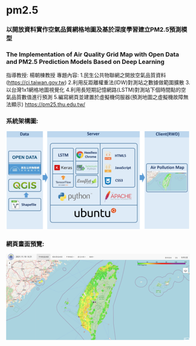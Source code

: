 # pm2.5 
### 以開放資料實作空氣品質網格地圖及基於深度學習建立PM2.5預測模型
### The Implementation of Air Quality Grid Map with Open Data and PM2.5 Prediction Models Based on Deep Learning
指導教授: 楊朝棟教授
 專題內容:
  1.民生公共物聯網之開放空氣品質資料(https://ci.taiwan.gov.tw)
  2.利用反距離權重法(IDW)對測站之數據做範圍擴散
  3.以台灣1x1網格地圖視覺化
  4.利用長短期記憶網路(LSTM)對測站下個時間點的空氣品質數值進行預測
  5.編寫網頁並建置於虛擬機伺服器(預測地圖之虛擬機故障無法顯示)
  https://pm25.thu.edu.tw/

### 系統架構圖:
<img src="https://github.com/tingyu-kuo/pm2.5/blob/main/images/arch.PNG" width="500"/><br/>

### 網頁畫面預覽:
<img src="https://github.com/tingyu-kuo/pm2.5/blob/main/images/web.PNG" width="500"/><br/>